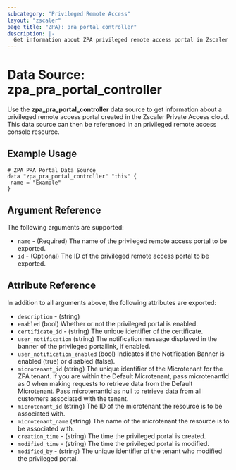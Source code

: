 ```yaml
---
subcategory: "Privileged Remote Access"
layout: "zscaler"
page_title: "ZPA): pra_portal_controller"
description: |-
  Get information about ZPA privileged remote access portal in Zscaler Private Access cloud.
---
```


# Data Source: zpa_pra_portal_controller

Use the **zpa_pra_portal_controller** data source to get information about a privileged remote access portal created in the Zscaler Private Access cloud. This data source can then be referenced in an privileged remote access console resource.

## Example Usage

```hcl
# ZPA PRA Portal Data Source
data "zpa_pra_portal_controller" "this" {
 name = "Example"
}
```

## Argument Reference

The following arguments are supported:

* `name` - (Required) The name of the privileged remote access portal to be exported.
* `id` - (Optional) The ID of the privileged remote access portal to be exported.

## Attribute Reference

In addition to all arguments above, the following attributes are exported:

* `description` - (string)
* `enabled` (bool) Whether or not the privileged portal is enabled.
* `certificate_id` - (string) The unique identifier of the certificate.
* `user_notification` (string) The notification message displayed in the banner of the privileged portallink, if enabled.
* `user_notification_enabled` (bool) Indicates if the Notification Banner is enabled (true) or disabled (false).
* `microtenant_id` (string) The unique identifier of the Microtenant for the ZPA tenant. If you are within the Default Microtenant, pass microtenantId as 0 when making requests to retrieve data from the Default Microtenant. Pass microtenantId as null to retrieve data from all customers associated with the tenant.
* `microtenant_id` (string) The ID of the microtenant the resource is to be associated with.
* `microtenant_name` (string) The name of the microtenant the resource is to be associated with.
* `creation_time` - (string) The time the privileged portal is created.
* `modified_time` - (string) The time the privileged portal is modified.
* `modified_by` - (string) The unique identifier of the tenant who modified the privileged portal.